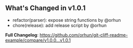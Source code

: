 ## What's Changed in v1.0.1
* refactor(parser): expose string functions by @orhun
* chore(release): add release script by @orhun

**Full Changelog**: https://github.com/orhun/git-cliff-readme-example/compare/v1.0.0...v1.0.1

